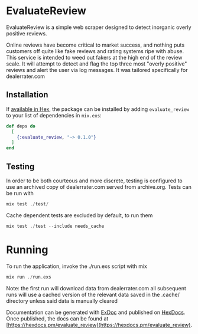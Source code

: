# EvaluateReview

EvaluateReview is a simple web scraper designed to detect inorganic overly positive reviews.

Online reviews have become critical to market success, and nothing puts customers off quite like
fake reviews and rating systems ripe with abuse. This service is intended to weed out fakers
at the high end of the review scale. It will attempt to detect and flag the top three most 
"overly positive" reviews and alert the user via log messages. It was tailored specifically for
dealerrater.com 

## Installation

If [available in Hex](https://hex.pm/docs/publish), the package can be installed
by adding `evaluate_review` to your list of dependencies in `mix.exs`:

```elixir
def deps do
  [
    {:evaluate_review, "~> 0.1.0"}
  ]
end
```

## Testing
In order to be both courteous and more discrete, testing is configured to use an archived 
copy of dealerrater.com served from archive.org. Tests can be run with 

```elixir
mix test ./test/
```

Cache dependent tests are excluded by default, to run them

```elixir
mix test ./test --include needs_cache
```

# Running

To run the application, invoke the ./run.exs script with mix

```elixir
mix run ./run.exs
```

Note: the first run will download data from dealerrater.com all subsequent runs
will use a cached version of the relevant data saved in the .cache/ directory
unless said data is manually cleared

Documentation can be generated with [ExDoc](https://github.com/elixir-lang/ex_doc)
and published on [HexDocs](https://hexdocs.pm). Once published, the docs can
be found at [https://hexdocs.pm/evaluate_review](https://hexdocs.pm/evaluate_review).

